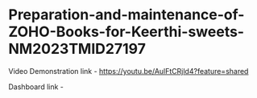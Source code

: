 # Preparation-and-maintenance-of-ZOHO-Books-for-Keerthi-sweets-NM2023TMID27197

Video Demonstration link - https://youtu.be/AulFtCRjld4?feature=shared

Dashboard link - 

